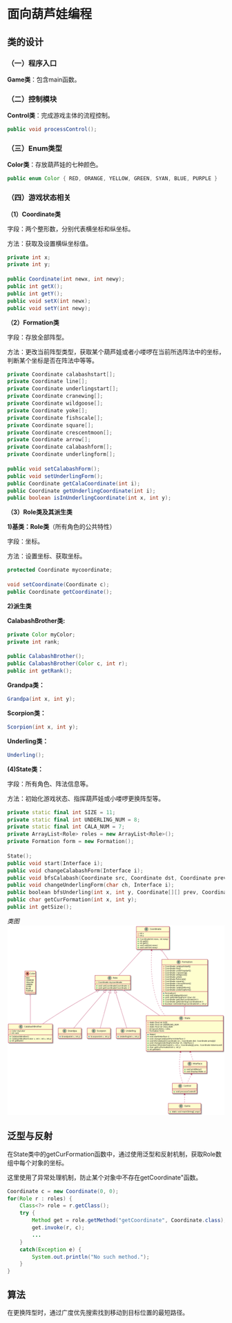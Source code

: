 # 面向葫芦娃编程

## 类的设计

### （一）程序入口

**Game类**：包含main函数。

### （二）控制模块

**Control类**：完成游戏主体的流程控制。

```java
public void processControl();
```

### （三）Enum类型

**Color类**：存放葫芦娃的七种颜色。

```java
public enum Color { RED, ORANGE, YELLOW, GREEN, SYAN, BLUE, PURPLE }
```

### （四）游戏状态相关

**（1）Coordinate类**

字段：两个整形数，分别代表横坐标和纵坐标。

方法：获取及设置横纵坐标值。

```java
private int x;
private int y;

public Coordinate(int newx, int newy);
public int getX();
public int getY();
public void setX(int newx);
public void setY(int newy);
```

**（2）Formation类**

字段：存放全部阵型。

方法：更改当前阵型类型，获取某个葫芦娃或者小喽啰在当前所选阵法中的坐标，判断某个坐标是否在阵法中等等。

```java
private Coordinate calabashstart[];
private Coordinate line[];
private Coordinate underlingstart[];
private Coordinate cranewing[];
private Coordinate wildgoose[];
private Coordinate yoke[];
private Coordinate fishscale[];
private Coordinate square[];
private Coordinate crescentmoon[];
private Coordinate arrow[];
private Coordinate calabashform[];
private Coordinate underlingform[];

public void setCalabashForm();
public void setUnderlingForm();
public Coordinate getCalaCoordinate(int i);
public Coordinate getUnderlingCoordinate(int i);
public boolean isInUnderlingCoordinate(int x, int y);
```

**（3）Role类及其派生类**

**1)基类：Role类**（所有角色的公共特性）

字段：坐标。

方法：设置坐标、获取坐标。

```java
protected Coordinate mycoordinate;

void setCoordinate(Coordinate c);
public Coordinate getCoordinate();
```

**2)派生类**

**CalabashBrother类:**

```java
private Color myColor;
private int rank;

public CalabashBrother();
public CalabashBrother(Color c, int r);
public int getRank();
```

**Grandpa类：**

```java
Grandpa(int x, int y);
```

**Scorpion类：**

```java
Scorpion(int x, int y);
```

**Underling类：**

```java
Underling();
```

**(4)State类：**

字段：所有角色、阵法信息等。

方法：初始化游戏状态、指挥葫芦娃或小喽啰更换阵型等。

```c++
private static final int SIZE = 11;
private static final int UNDERLING_NUM = 8;
private static final int CALA_NUM = 7;
private ArrayList<Role> roles = new ArrayList<Role>();
private Formation form = new Formation();

State();
public void start(Interface i);
public void changeCalabashForm(Interface i);
public void bfsCalabash(Coordinate src, Coordinate dst, Coordinate prev[][]);
public void changeUnderlingForm(char ch, Interface i);
public boolean bfsUnderling(int x, int y, Coordinate[][] prev, Coordinate tobemoved);
public char getCurFormation(int x, int y);
public int getSize();
```

*类图*
![](ClassDiagram.png)

## 泛型与反射

在State类中的getCurFormation函数中，通过使用泛型和反射机制，获取Role数组中每个对象的坐标。

这里使用了异常处理机制，防止某个对象中不存在getCoordinate"函数。

```java
Coordinate c = new Coordinate(0, 0);
for(Role r : roles) {
	Class<?> role = r.getClass();
	try {
		Method get = role.getMethod("getCoordinate", Coordinate.class);
		get.invoke(r, c);
		...
	}
	catch(Exception e) {
		System.out.println("No such method.");
	}
}
```



## 算法

在更换阵型时，通过广度优先搜索找到移动到目标位置的最短路径。